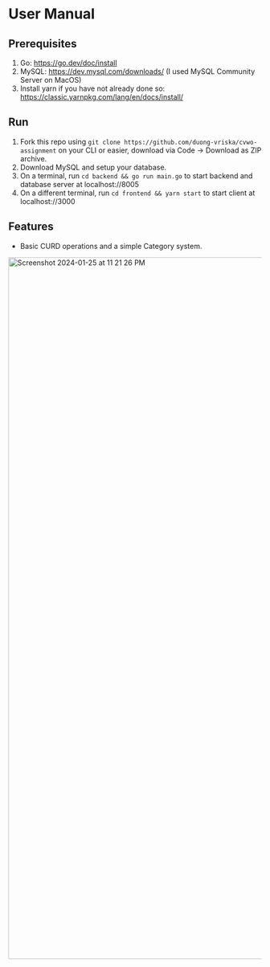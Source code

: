 # User Manual

## Prerequisites

1. Go: https://go.dev/doc/install 
2. MySQL: https://dev.mysql.com/downloads/ (I used MySQL Community Server on MacOS) 
3. Install yarn if you have not already done so: https://classic.yarnpkg.com/lang/en/docs/install/

## Run

1. Fork this repo using `git clone https://github.com/duong-vriska/cvwo-assignment` on your CLI or easier, download via Code → Download as ZIP archive. 
2. Download MySQL and setup your database.
3. On a terminal, run `cd backend && go run main.go` to start backend and database server at localhost://8005
4. On a different terminal, run `cd frontend && yarn start` to start client at localhost://3000

## Features

- Basic CURD operations and a simple Category system. 

<img width="1398" alt="Screenshot 2024-01-25 at 11 21 26 PM" src="https://github.com/duong-vriska/cvwo-assignment/assets/109259742/21ddef8d-7891-40e5-9c17-d1106379829e">
